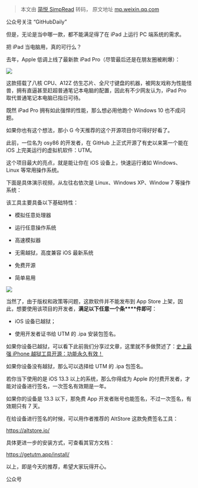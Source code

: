 > 本文由 [简悦 SimpRead](http://ksria.com/simpread/) 转码， 原文地址 [mp.weixin.qq.com](https://mp.weixin.qq.com/s?__biz=MzAxOTcxNTIwNQ==&mid=2457959273&idx=2&sn=f08a2e007375d89bb33bcdad25856122&chksm=8cb71e83bbc0979555cde9fe2e7c00233aa9f4fe26238026a068885a656413f7a23f24137c10&mpshare=1&scene=1&srcid=0708Ev6HAYKvAwXKUKD1WLDx&sharer_sharetime=1625733833639&sharer_shareid=7fece245937ac96f04f0fb8e1311fff1#rd)

公众号关注 “GitHubDaily”  

但是，无论是当中哪一款，都不能满足得了在 iPad 上运行 PC 端系统的需求。  

把 iPad 当电脑用，真的可行么？

去年，Apple 低调上线了最新款 iPad Pro（尽管最后还是在朋友圈被刷爆）：

![](https://mmbiz.qpic.cn/mmbiz_jpg/uDRkMWLia28ialFxX7ibsIQGbVaOeSgZbwAFm983QKLjDZFCK6RZkvg6qa0HEssn5jqEhkWuyC02GsiaiaXYYvA1icMA/640?wx_fmt=jpeg)

这款搭载了八核 CPU、A12Z 仿生芯片、全尺寸键盘的机器，被网友戏称为性能怪兽，拥有直逼甚至赶超普通笔记本电脑的配置，因此有不少网友认为，iPad Pro 取代普通笔记本电脑已指日可待。

既然 iPad Pro 拥有如此强悍的性能，那么想必用他跑个 Windows 10 也不成问题。

如果你也有这个想法，那小 G 今天推荐的这个开源项目你可得好好看了。

此前，一位名为 osy86 的开发者，在 GitHub 上正式开源了有史以来第一个能在 iOS 上完美运行的虚拟机软件：UTM。

这个项目最大的亮点，就是能让你在 iOS 设备上，快速运行诸如 Windows、Linux 等常用操作系统。

下面是具体演示视频，从左往右依次是 Linux、Windows XP、Window 7 等操作系统：

该工具主要具备以下基础特性：

*   模拟任意处理器
    
*   运行任意操作系统
    
*   高速模拟器
    
*   无需越狱，高度兼容 iOS 最新系统
    
*   免费开源
    
*   简单易用
    

![](https://mmbiz.qpic.cn/mmbiz_png/uDRkMWLia28ialFxX7ibsIQGbVaOeSgZbwAbCLckRIbrUjpwlxL8tRFNibxWvZqkbQV8mqqFnFIYKOVzXmOoQ9jG1A/640?wx_fmt=png)

当然了，由于版权和政策等问题，这款软件并不能发布到 App Store 上架，因此，想要使用该项目的开发者，**满足以下任意一个条****件即可**：  

*   iOS 设备已越狱；
    
*   使用开发者证书给 UTM 的 .ipa 安装包签名。
    

如果你设备已越狱，可以看下此前我们分享过文章，这里就不多做赘述了：[史上最强 iPhone 越狱工具开源：功能永久有效！](http://mp.weixin.qq.com/s?__biz=MzAxOTcxNTIwNQ==&mid=2457916310&idx=1&sn=29e9caaf96bc592b5f7cb521511e00f3&chksm=8cb6b67cbbc13f6a6a56cdf63f7df9d3e69ee69fc17aeaae9ec2e2e64bfaefc545caceb171f0&scene=21#wechat_redirect)

如果你设备没有越狱，那么可以选择给 UTM 的 .ipa 包签名。

若你当下使用的是 iOS 13.3 以上的系统，那么你得成为 Apple 的付费开发者，才能对设备进行签名，一次签名有效期是一年。

如果你的设备是 13.3 以下，那免费 App 开发者账号也能签名，不过一次签名，有效期只有 7 天。

在给设备进行签名的时候，可以用作者推荐的 AltStore 这款免费签名工具：

https://altstore.io/

具体更进一步的安装方式，可查看其官方文档：

https://getutm.app/install/

以上，即是今天的推荐，希望大家玩得开心。

公众号